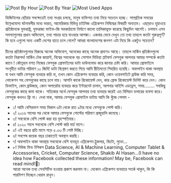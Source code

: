 ![Post By Hour](https://raw.githubusercontent.com/Shaon2221/Insights-Extraction-from-my-own-Facebook-Profile-Data/master/PostByHour.png "Post By Hour")
![Post By Year](https://raw.githubusercontent.com/Shaon2221/Insights-Extraction-from-my-own-Facebook-Profile-Data/master/PostByYear.png "Post by Year")
![Most Used Apps](https://raw.githubusercontent.com/Shaon2221/Insights-Extraction-from-my-own-Facebook-Profile-Data/master/MostUsedApp%26Web.png "Most Used Apps")


ডিজিটালের ছোঁয়ায় সবক্ষেত্রেই তথ্য সংগ্রহ চলছে, মানুষ ব্যক্তিগত তথ্য নিয়ে সচেতন হচ্ছে। সাম্প্রতিক সময়ের উল্লেখযোগ্য ঘটনাবলীর মধ্যে ভারত, আমেরিকার বিভিন্ন চাইনিজ এপ্লিকেশন নিষিদ্ধের বিষয়টি অন্যতম। এছাড়াও হুয়াওয়ে প্রতিষ্ঠানকে যুক্তরাষ্ট্র, যুক্তরাজ্য ফাইভ-জি অবকাঠামো নির্মাণে কালো তালিকাভুক্ত করেছে কিছুদিন আগেই। চলমান এসব সমস্যাগুলোর প্রধান অভিযোগ, তথ্য পাচার হয়ে যাওয়ার আশঙ্কা। একবার ভেবে দেখুন তো তথ্য তাহলে কতটা গুরুত্বপূর্ণ? কি হবে এগুলো অন্য একটি দেশের হাতে চলে গেলে? আমরা বাংলাদেশের জনগণ এটা নিয়ে কি একটুও সচেতন? <br><br>
চীনের প্রতিষ্ঠানগুলোর বিরুদ্ধে অনেক অভিযোগ, অনেকের কাছে অনেক প্রমাণও আছে। তাহলে মার্কিন প্রতিষ্ঠানগুলো কতটা নিরাপদ! মার্কিন টেক জায়ান্ট, বিশ্বের সবথেকে বড় সোশাল মিডিয়া প্লাটফর্ম ফেসবুক আপনার আমার সম্পর্কে কতটা জানে ! কৌতূহল বশত নিজের ফেসবুক প্রোফাইলের ডাটা ডাউনলোড করে জানার চেষ্টা করি। আমার প্রোফাইলে সংগৃহীত ডাটার পরিমাণ ১০ জিবি! ডাটা বিশ্লেষণ করতে গিয়ে আমি রীতিমতো শিহরিত হয়েছি। অফলাইন থাকা অবস্থায় বা যখন আমি ফেসবুক ব্যবহার করি না, তখন কোন এপ্লিকেশন ব্যবহার করি, কোন ওয়েবসাইটে ব্রাউজ করি সময়, লোকেশন সহ ফেসবুকের কাছে চলে যায়। আপনি কাকে রিকোয়েস্ট দেন, কার ফ্রেন্ড রিকোয়েস্ট ডিলিট করে দেন। কোন ডিভাইস, কোন ব্রাউজার, কোন অপারেটর ব্যবহার করে ইন্টারনেট চালান, আপনার আইপি এডড্রেস, সময়........ সবকিছু ফেসবুকের কাছে জমা থাকে। সত্যিকার অর্থে ফেসবুক আপনার তথ্য ব্যবহার করেই এত বিলিয়ন ডলারের ব্যবসা করে। ফেসবুক কখনও ফ্রি না। দেখা যাক, আমার ফেসবুক প্রোফাইল ডাটায় আমি কি খুঁজে পেলাম - <br>
- ১! আমি বেশিরভাগ সময় বিকাল ৬টা থেকে রাত ৯টার মধ্যে ফেসবুকে পোস্ট করি।
- ২! ২০১৬ সালের পর থেকে আমার ফেসবুকে পোস্টের পরিমাণ গ্রাজুয়ালি কমেছে।
- ৩! সবথেকে বেশি পোস্ট করা হয় বৃহস্পতিবার।
- ৪! ২০২০ সালে সবথেকে বেশি পোস্ট করি মার্চ মাসে।
- ৫! এই বছরে প্রতি মাসে গড়ে ৫.৩৩ টি পোষ্ট দিচ্ছি।
- ৬! সবশেষ কয়েক বছর ঢাকাতেই অবস্থান করছি।
- ৭! অফলাইন থাকা অবস্থায় সবথেকে বেশি ব্যবহৃত এপ্লিকেশন ট্রুকলার, স্কিটো, লুডো...
- ৮! নিউজ ফিড টপিকস Data Science, AI & Machine Learning, Computer Tablet & Accessories,  Cricket, Computer Science, Shakib Al Hasan...(I have no idea how Facebook collected these information! May be, Facebook can read mind!🥴)<br>
আরো অনেক তথ্য সেনসিটিভ হওয়ায় প্রকাশ করলাম না। যেকোন এপ্লিকেশন ব্যবহারে সতর্ক থাকুন, কি কি পারমিশণ দিচ্ছেন খেয়াল রাখুন।
